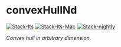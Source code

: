 # convexHullNd

<!-- badges: start -->
[![Stack-lts](https://github.com/stla/convexHullNd/actions/workflows/Stack-lts.yml/badge.svg)](https://github.com/stla/convexHullNd/actions/workflows/Stack-lts.yml)
[![Stack-lts-Mac](https://github.com/stla/convexHullNd/actions/workflows/Stack-lts-Mac.yml/badge.svg)](https://github.com/stla/convexHullNd/actions/workflows/Stack-lts-Mac.yml)
[![Stack-nightly](https://github.com/stla/convexHullNd/actions/workflows/Stack-nightly.yml/badge.svg)](https://github.com/stla/convexHullNd/actions/workflows/Stack-nightly.yml)
<!-- badges: end -->

*Convex hull in arbitrary dimension.*